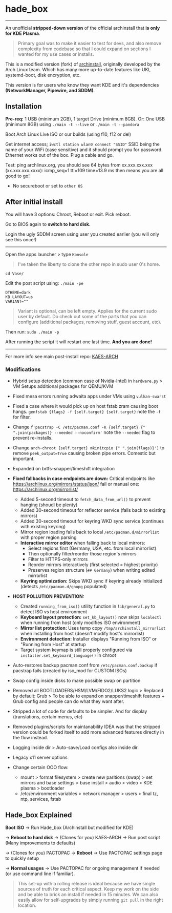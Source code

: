 # hade_box

----

An unofficial **stripped-down version** of the official archinstall that **is only for KDE Plasma**.
> Primary goal was to make it easier to test for devs, and also remove complexity from codebase so that I could expand on sections I wanted for my use cases or installs.

This is a modified version (fork) of [archinstall](https://github.com/archlinux/archinstall), originally developed by the Arch Linux team. Which has many more up-to-date features like UKI, systemd-boot, disk encryption, etc.

This version is for users who know they want KDE and it's dependencies **(NetworkManager, Pipewire, and SDDM)**.

## Installation

**Pre-req:** 1 USB (minimum 2GB), 1 target Drive (minimum 8GB). 
Or: One USB (minimum 8GB) using `./main -t --live` or `./main -t --pandora`

Boot Arch Linux Live ISO or our builds (using f10, f12 or del)

Get internet access; `iwctl station wlan0 connect "SSID"` SSID being the name of your WiFi (case sensitive) and it should prompt you for password.
Ethernet works out of the box. Plug a cable and go.

Test: ping archlinux.org, you should see 64 bytes from xx.xxx.xxx.xxx (xx.xxx.xxx.xxxx): icmp_seq=1 ttl=109 time=13.9 ms then means you are all good to go!

- No secureboot or set to `other OS`

## After initial install

You will have 3 options: Chroot, Reboot or exit. Pick reboot.

Go to BIOS again to **switch to hard disk.**

Login the ugly SDDM screen using user you created earlier (you will only see this once!)

---
Open the apps launcher > type `Konsole`
> I've taken the liberty to clone the other repo in sudo user 0's home.

```
cd Vase/
```

Edit the post script using: `./main -pe`

```
DTHEME=dark
KB_LAYOUT=us
VARIANT=""
```
> Variant is optional, can be left empty. Applies for the current sudo user by default. Do check out some of the parts that you can configure (additional packages, removing stuff, guest account, etc).

Then run: `sudo ./main -p`

After running the script it will restart one last time. **And you are done!**

---

For more info see main post-install repo: [KAES-ARCH](https://github.com/h8d13/KAES-ARCH)

### Modifications

- Hybrid setup detection (common case of Nvidia-Intel) in `hardware.py` > VM Setups additional packages for QEMU/KVM
- Fixed mesa errors running adwaita apps under VMs using `vulkan-swarst`
- Fixed a case where it would pick up on host fstab zram causing boot hangs. `genfstab {flags} -f {self.target} {self.target}` note the `-f` for filter.
- Change `f'pacstrap -C /etc/pacman.conf -K {self.target} {" ".join(packages)} --needed --noconfirm'` note the `--needed` flag to prevent re-installs.
- Change `arch-chroot {self.target} mkinitcpio {" ".join(flags)}')` to remove `peek_output=True` causing broken pipe errors. Comestic but important.
- Expanded on brtfs-snapper/timeshift integration

- **Fixed fallbacks in case endpoints are down:** Critical endpoints like https://archlinux.org/mirrors/status/json/ fail or manual one: https://archlinux.org/mirrorlist/

  - Added 5-second timeout to `fetch_data_from_url()` to prevent hanging (shoudl be plenty)
  - Added 30-second timeout for reflector service (falls back to existing mirrors)
  - Added 30-second timeout for keyring WKD sync service (continues with existing keyring)
  - Mirror region loading falls back to local `/etc/pacman.d/mirrorlist` with proper region parsing
  - **Interactive mirror editor** when falling back to local mirrors:
    - Select regions first (Germany, USA, etc. from local mirrorlist)
    - Then optionally filter/reorder those region's mirrors
    - Filter to HTTPS-only mirrors
    - Reorder mirrors interactively (first selected = highest priority)
    - Preserves region structure (`## Germany`) when writing edited mirrorlist
  - **Keyring optimization:** Skips WKD sync if keyring already initialized (detects `/etc/pacman.d/gnupg` populated)

- **HOST POLLUTION PREVENTION:**
  - Created `running_from_iso()` utility function in `lib/general.py` to detect ISO vs host environment
  - **Keyboard layout protection:** `set_kb_layout()` now skips `localectl` when running from host (only modifies ISO environment)
  - **Mirror list protection:** Uses temp copy `/tmp/archinstall_mirrorlist` when installing from host (doesn't modify host's mirrorlist)
  - **Environment detection:** Installer displays "Running from ISO" or "Running from Host" at startup
  - Target system keymap is still properly configured via `installer.set_keyboard_language()` in chroot

- Auto-restores backup pacman.conf from `/etc/pacman.conf.backup` if pacstrap fails (created by iso_mod for CUSTOM ISOs)
- Swap config inside disks to make possible swap on partition
- Removed all BOOTLOADERS/HSM/LVM/FIDO2/LUKS2 logic >  Replaced by default: Grub > To be able to expand on snapper/timeshift features + Grub config and people can do what they want after.
- Stripped a lot of code for defaults to be simpler. And for display (translations, certain menus, etc)
- Removed plugins/scripts for maintanability IDEA was that the stripped version could be forked itself to add more advanced features directly in the flow instead.
- Logging inside dir > Auto-save/Load configs also inside dir.
- Legacy x11 server options
- Change certain OOO flow:
    - mount > format filesystem > create new paritions (swap) > set mirrors and base settings > base install > audio > video > KDE plasma > bootloader
    - /etc/environment variables > network manager > users > final tz, ntp, services, fstab


## Hade_box Explained

**Boot ISO** → Run Hade_box (Archinstall but modified for KDE)

→ **Reboot to hard disk** → (Clones for you) KAES-ARCH → Run post script (Many improvements to defaults)

→ (Clones for you) PACTOPAC →  **Reboot** → Use PACTOPAC settings page to quickly setup

→ **Normal usages** → Use PACTOPAC for ongoing management if needed (or use command line if familiar).

> This set-up with a rolling release is ideal because we have single sources of truth for each critical aspect. Keep my work on the side and be able to brick an install if needed in 15 minutes. We can also easily allow for self-upgrades by simply running `git pull` in the right location.

